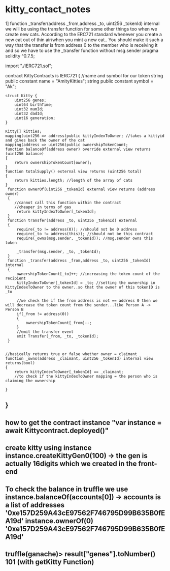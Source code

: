 # kitty_contact_notes
1] 
function _transfer(address _from,address _to, uint256 _tokenId) internal 
we will be using the transfer function for some other things too when we create new cats. According to the ERC721 standard whenever you create a new cat out of thin air/when you mint a new cat.. You should make it such a way that the transfer is from address 0 to the member who is receiving it and so we have to use the _transfer function without msg.sender
pragma solidity ^0.7.5;

import "./IERC721.sol";

contract KittyContracts is IERC721
{
    //name and symbol for our token
    string public constant name = "AmityKitties";
    string public constant symbol = "Ak";
    
    struct Kitty {
        uint256 genes;
        uint64 birthTime;
        uint32 mumId;
        uint32 dadId;
        uint16 generation;
    }

    Kitty[] kitties;
    mapping(uint256 => address)public kittyIndexToOwner; //takes a kittyid and gives back the owner of the cat
    mapping(address => uint256)public ownershipTokenCount;
    function balanceOf(address owner) override external view returns (uint256 balance)
    {
        return ownershipTokenCount[owner];
    }
    function totalSupply() external view returns (uint256 total)
    {
        return kitties.length; //length of the array of cats
    }
     function ownerOf(uint256 _tokenId) external view returns (address owner)
     {
        //cannot call this function within the contract 
        //cheaper in terms of gas
         return kittyIndexToOwner[_tokenId];
     }
     function transfer(address _to, uint256 _tokenId) external
     {
         require(_to != address(0)); //should not be 0 address
         require(_to != address(this)); //should not be this contract
         require(_owns(msg.sender, _tokenId)); //msg.sender owns this token

         _transfer(msg.sender, _to, _tokenId);
     }
     function _transfer(address _from,address _to, uint256 _tokenId) internal 
     {
         ownershipTokenCount[_to]++; //increasing the token count of the recipient
         kittyIndexToOwner[_tokenId] = _to; //setting the ownership in KittyIndexToOwner to the owner..so that the owner of this tokenID is _to

         //we check the if the from address is not == address 0 then we will decrease the token count from the sender...like Person A -> Person B 
         if(_from != address(0))
         {
             ownershipTokenCount[_from]--;
         }
         //emit the transfer event
         emit Transfer(_from, _to, _tokenId);
     }


    //basically returns true or false whether owner = claimant
    function _owns(address _claimant, uint256 _tokenId) internal view returns(bool) 
    {
        return kittyIndexToOwner[_tokenId] == _claimant;
        //to check if the kittyIndexToOwner mapping = the person who is claiming the ownership

    }

}
-------------------------------------------------------------------
how to get the contract instance 
"var instance = await Kittycontract.deployed()"
-----------------------------------------------------------------------
create kitty using instance
instance.createKittyGen0(100) -> the gen is actually 16digits which we created in the front-end
------------------------------------------------------------------------
To check the balance in truffle we use
instance.balanceOf(accounts[0]) -> accounts is a list of addresses
'0xe157D259A43cE97562F746795D99B635B0fEA19d'
instance.ownerOf(0)
'0xe157D259A43cE97562F746795D99B635B0fEA19d'
------------------------------------------------------------------------
truffle(ganache)> result["genes"].toNumber()
101
(with getKitty Function)
-----------------------------------------------------------------------
